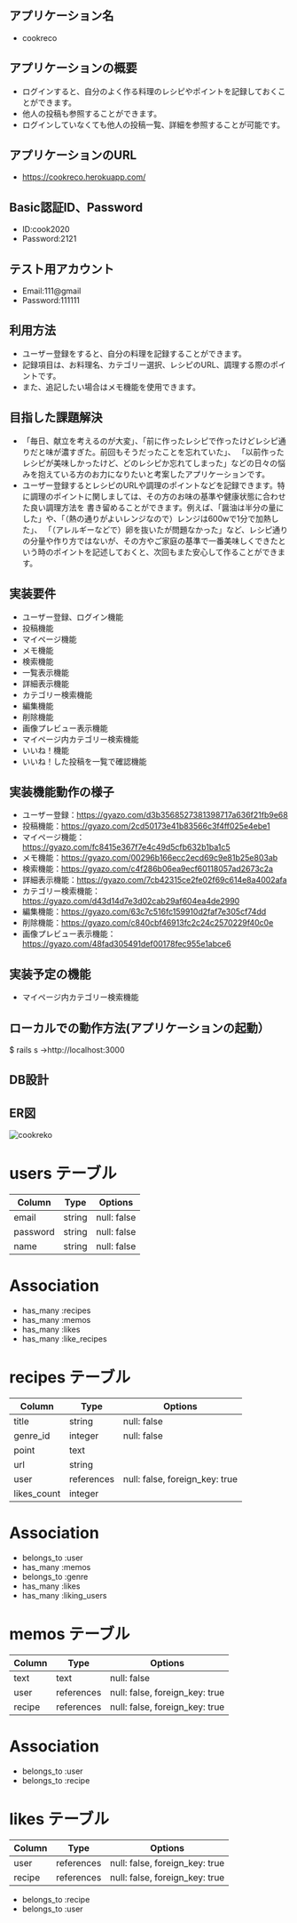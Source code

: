 

## アプリケーション名
- cookreco

## アプリケーションの概要
- ログインすると、自分のよく作る料理のレシピやポイントを記録しておくことができます。
- 他人の投稿も参照することができます。
- ログインしていなくても他人の投稿一覧、詳細を参照することが可能です。

## アプリケーションのURL
- https://cookreco.herokuapp.com/

## Basic認証ID、Password
- ID:cook2020
- Password:2121

## テスト用アカウント
- Email:111@gmail
- Password:111111

## 利用方法
- ユーザー登録をすると、自分の料理を記録することができます。
- 記録項目は、お料理名、カテゴリー選択、レシピのURL、調理する際のポイントです。
- また、追記したい場合はメモ機能を使用できます。

## 目指した課題解決
- 「毎日、献立を考えるのが大変」、「前に作ったレシピで作ったけどレシピ通りだと味が濃すぎた。前回もそうだったことを忘れていた」、
  「以前作ったレシピが美味しかったけど、どのレシピか忘れてしまった」などの日々の悩みを抱えている方のお力になりたいと考案したアプリケーションです。
- ユーザー登録するとレシピのURLや調理のポイントなどを記録できます。特に調理のポイントに関しましては、その方のお味の基準や健康状態に合わせた良い調理方法を
  書き留めることができます。例えば、「醤油は半分の量にした」や、「（熱の通りがよいレンジなので）レンジは600wで1分で加熱した」、
  「（アレルギーなどで）卵を抜いたが問題なかった」など、レシピ通りの分量や作り方ではないが、その方やご家庭の基準で一番美味しくできたという時のポイントを記述しておくと、次回もまた安心して作ることができます。

## 実装要件

- ユーザー登録、ログイン機能
- 投稿機能
- マイページ機能
- メモ機能
- 検索機能
- 一覧表示機能
- 詳細表示機能
- カテゴリー検索機能
- 編集機能
- 削除機能
- 画像プレビュー表示機能
- マイページ内カテゴリー検索機能
- いいね！機能
- いいね！した投稿を一覧で確認機能

## 実装機能動作の様子

- ユーザー登録：https://gyazo.com/d3b3568527381398717a636f21fb9e68
- 投稿機能：https://gyazo.com/2cd50173e41b83566c3f4ff025e4ebe1
- マイページ機能：https://gyazo.com/fc8415e367f7e4c49d5cfb632b1ba1c5
- メモ機能：https://gyazo.com/00296b166ecc2ecd69c9e81b25e803ab
- 検索機能：https://gyazo.com/c4f286b06ea9ecf60118057ad2673c2a
- 詳細表示機能：https://gyazo.com/7cb42315ce2fe02f69c614e8a4002afa
- カテゴリー検索機能：https://gyazo.com/d43d14d7e3d02cab29af604ea4de2990
- 編集機能：https://gyazo.com/63c7c516fc159910d2faf7e305cf74dd
- 削除機能：https://gyazo.com/c840cbf46913fc2c24c2570229f40c0e
- 画像プレビュー表示機能：https://gyazo.com/48fad305491def00178fec955e1abce6

## 実装予定の機能

- マイページ内カテゴリー検索機能


## ローカルでの動作方法(アプリケーションの起動）

$ rails s
→http://localhost:3000



## DB設計

## ER図
![cookreko](https://user-images.githubusercontent.com/73802103/102161815-5927dd00-3ecb-11eb-8cc5-ea9ed75388ad.png)




# users テーブル
| Column     | Type   | Options     |
| ---------- | ------ | ----------- |
| email      | string | null: false |
| password   | string | null: false |
| name       | string | null: false |

# Association
- has_many :recipes
- has_many :memos
- has_many :likes
- has_many :like_recipes


# recipes テーブル
| Column      | Type       | Options                        |
| ----------- | ---------- | ------------------------------ |
| title       | string     | null: false                    |
| genre_id    | integer    | null: false                    |
| point       | text       |                                |
| url         | string     |                                |
| user        | references | null: false, foreign_key: true |
| likes_count | integer    |                                |


# Association
- belongs_to :user
- has_many :memos
- belongs_to :genre
- has_many :likes
- has_many :liking_users


# memos テーブル
| Column    | Type       | Options                        |
| --------- | ---------- | ------------------------------ |
| text      | text       | null: false                    |
| user      | references | null: false, foreign_key: true |
| recipe    | references | null: false, foreign_key: true |

# Association

- belongs_to :user
- belongs_to :recipe

# likes テーブル
| Column    | Type       | Options                        |
| --------- | ---------- | ------------------------------ |
| user      | references | null: false, foreign_key: true |
| recipe    | references | null: false, foreign_key: true |

- belongs_to :recipe
- belongs_to :user

